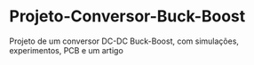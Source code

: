 # Projeto-Conversor-Buck-Boost
Projeto de um conversor DC-DC Buck-Boost, com simulações, experimentos, PCB e um artigo
